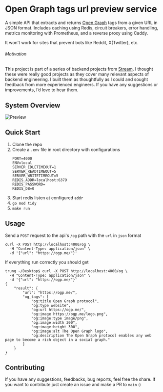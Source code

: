 # Open Graph tags url preview service
A simple API that extracts and returns [Open Graph](https://ogp.me/) tags from a given URL in JSON format. Includes caching using Redis, circuit breakers, error handling, metrics monitoring with Prometheus, and a reverse proxy using Caddy.

It won't work for sites that prevent bots like Reddit, X(Twitter), etc.

###### Motivation
This project is part of a series of backend projects from [Stream](https://stream-wiki.notion.site/Stream-Go-10-Week-Backend-Eng-Onboarding-625363c8c3684753b7f2b7d829bcd67a#ec1a331b6b79470a8861449c13c895d0). I thought these were really good projects as they cover many relevant aspects of backend engineering. I built them as thoughtfully as I could and sought feedback from more experienced engineers. If you have any suggestions or improvements, I’d love to hear them.

## System Overview
![Preview](https://i.ibb.co/mFdRL2Vv/Blank-document.jpg)

## Quick Start
1. Clone the repo
2. Create a `.env` file in root directory with configurations
    ```
    PORT=4000
    ENV=local
    SERVER_IDLETIMEOUT=1
    SERVER_READTIMEOUT=5
    SERVER_WRITETIMEOUT=5
    REDIS_ADDR=localhost:6379
    REDIS_PASSWORD=
    REDIS_DB=0
    ```
3. Start redis listen at configured `addr`
4. `go mod tidy`
5. `make run`

## Usage
Send a `POST` request to the api's `/og` path with the `url` in `json` format
```
curl -X POST http://localhost:4000/og \
  -H "Content-Type: application/json" \
  -d '{"url": "https://ogp.me/"}'
```
If everything run correctly you should get
```
trung ~/Desktop$ curl -X POST http://localhost:4000/og \
  -H "Content-Type: application/json" \
  -d '{"url": "https://ogp.me/"}'
{
	"result": {
		"url": "https://ogp.me/",
		"og_tags": [
			"og:title Open Graph protocol",
			"og:type website",
			"og:url https://ogp.me/",
			"og:image https://ogp.me/logo.png",
			"og:image:type image/png",
			"og:image:width 300",
			"og:image:height 300",
			"og:image:alt The Open Graph logo",
			"og:description The Open Graph protocol enables any web page to become a rich object in a social graph."
		]
	}
}
```

## Contributing
If you have any suggestions, feedbacks, bug reports, feel free the share. If you want to contribute just create an issue and make a PR to `main` :)
